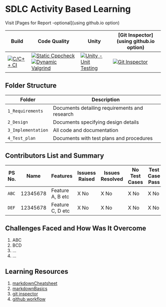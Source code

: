 # SDLC Activity Based Learning

Visit [Pages for Report -optional](using github.io option)

Build | Code Quality | Unity | [Git Inspector](using github.io option)
------|----------|-------|--------------
[![C/C++ CI](https://github.com/keshavamurthy5/ltts_stepin_miniproject/actions/workflows/c-cpp.yml/badge.svg)](https://github.com/keshavamurthy5/ltts_stepin_miniproject/actions/workflows/c-cpp.yml) | [![Static Cppcheck](https://github.com/keshavamurthy5/ltts_stepin_miniproject/actions/workflows/cppcheck.yml/badge.svg)](https://github.com/keshavamurthy5/ltts_stepin_miniproject/actions/workflows/cppcheck.yml) [![Dynamic Valgrind](https://github.com/keshavamurthy5/ltts_stepin_miniproject/actions/workflows/CodeQuality_Dynamic.yml/badge.svg)](https://github.com/keshavamurthy5/ltts_stepin_miniproject/actions/workflows/CodeQuality_Dynamic.yml)| [![Unity - Unit Testing](https://github.com/keshavamurthy5/ltts_stepin_miniproject/actions/workflows/unity.yml/badge.svg)](https://github.com/keshavamurthy5/ltts_stepin_miniproject/actions/workflows/unity.yml)| [![Git Inspector](https://github.com/keshavamurthy5/ltts_stepin_miniproject/actions/workflows/gitinspector.yml/badge.svg)](https://github.com/keshavamurthy5/ltts_stepin_miniproject/actions/workflows/gitinspector.yml)


## Folder Structure
Folder             | Description
-------------------| -----------------------------------------
`1_Requirements`   | Documents detailing requirements and research
`2_Design`         | Documents specifying design details
`3_Implementation` | All code and documentation
`4_Test_plan`      | Documents with test plans and procedures

## Contributors List and Summary

PS No. |  Name   |    Features    | Issuess Raised |Issues Resolved|No Test Cases|Test Case Pass
-------|---------|----------------|----------------|---------------|-------------|--------------
`ABC` | 12345678  | Feature A, B etc    | X No     | X No   |X No   |X No     
`DEF` | 12345678  | Feature C, D etc    | X No     | X No   |X No   |X No     

## Challenges Faced and How Was It Overcome

1. ABC
2. BCD
3. ...
4. ...

## Learning Resources
1. [markdownCheatsheet](https://github.com/adam-p/markdown-here/wiki/Markdown-Cheatsheet)
2. [markdownBasics](https://guides.github.com/features/mastering-markdown/)
3. [git inspector](https://github.com/ejwa/gitinspector.git)
4. [github workflow](https://docs.github.com/en/actions/learn-github-action)

